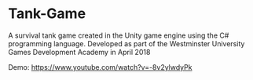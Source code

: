 # Tank-Game
A survival tank game created in the Unity game engine using the C# programming language. Developed as part of the Westminster University Games Development Academy in April 2018

Demo: https://www.youtube.com/watch?v=-8v2ylwdyPk
